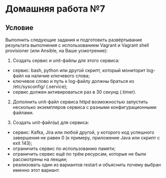 # Домашняя работа №7
## Условие

Выполнить следующие задания и подготовить развёртывание результата выполнения с использованием Vagrant и Vagrant shell provisioner (или Ansible, на Ваше усмотрение):
1. Создать сервис и unit-файлы для этого сервиса:
- сервис: bash, python или другой скрипт, который мониторит log-файл на наличие ключевого слова;
- ключевое слово и путь к log-файлу должны браться из /etc/sysconfig/ (.service);
- сервис должен активироваться раз в 30 секунд (.timer).

2. Дополнить unit-файл сервиса httpd возможностью запустить несколько экземпляров сервиса с разными конфигурационными файлами.

3. Создать unit-файл(ы) для сервиса:
- сервис: Kafka, Jira или любой другой, у которого код успешного завершения не равен 0 (к примеру, приложение Java или скрипт с exit 143);
- ограничить сервис по использованию памяти;
- ограничить сервис ещё по трём ресурсам, которые не были рассмотрены на лекции;
- реализовать один из вариантов restart и объяснить почему выбран именно этот вариант.

